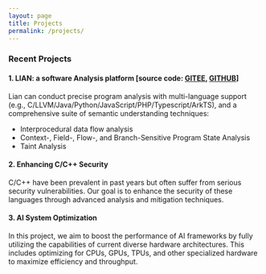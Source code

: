 ```yaml
---
layout: page
title: Projects
permalink: /projects/
---
```



  
### Recent Projects

#### 1. LIAN: a software Analysis platform [source code: [GITEE](https://gitee.com/fdu-ssr/lian), [GITHUB](https://github.com/yang-guangliang/lian)]
Lian can conduct precise program analysis with multi-language support (e.g., C/LLVM/Java/Python/JavaScript/PHP/Typescript/ArkTS), and a comprehensive suite of semantic understanding techniques:
  - Interprocedural data flow analysis
  - Context-, Field-, Flow-, and Branch-Sensitive Program State Analysis
  - Taint Analysis

#### 2. Enhancing C/C++ Security
C/C++ have been prevalent in past years but often suffer from serious security vulnerabilities. Our goal is to enhance the security of these languages through advanced analysis and mitigation techniques.

#### 3. AI System Optimization
In this project, we aim to boost the performance of AI frameworks by fully utilizing the capabilities of current diverse hardware architectures. This includes optimizing for CPUs, GPUs, TPUs, and other specialized hardware to maximize efficiency and throughput.


